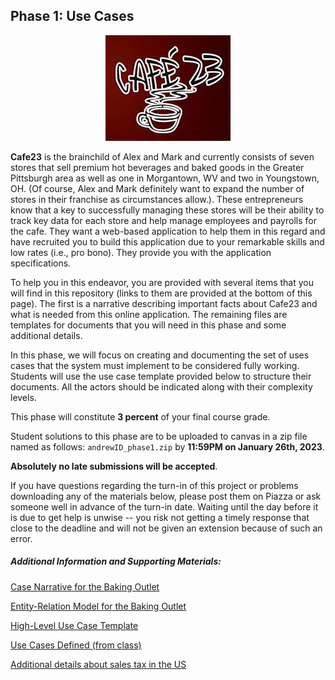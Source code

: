 Phase 1: Use Cases
-

<center><img src='cafe23.jpeg' ></center>


**Cafe23** is the brainchild of Alex and Mark and currently consists of seven stores that sell premium hot beverages and baked goods in the Greater Pittsburgh area as well as one in Morgantown, WV and two in Youngstown, OH. (Of course, Alex and Mark definitely want to expand the number of stores in their franchise as circumstances allow.). These entrepreneurs know that a key to successfully managing these stores will be their ability to track key data for each store and help manage employees and payrolls for the cafe. They want a web-based application to help them in this regard and have recruited you to build this application due to your remarkable skills and low rates (i.e., pro bono). They provide you with the application specifications.

To help you in this endeavor, you are provided with several items that you will find in this repository (links to them are provided at the bottom of this page). The first is a narrative describing important facts about Cafe23 and what is needed from this online application. The remaining files are templates for documents that you will need in this phase and some additional details.

In this phase, we will focus on creating and documenting the set of uses cases that the system must implement to be considered fully working. Students will use the use case template provided below to structure their documents. All the actors should be indicated along with their complexity levels. 

This phase will constitute **3 percent** of your final course grade.

Student solutions to this phase are to be uploaded to canvas in a zip file named as follows: `andrewID_phase1.zip` by **11:59PM on January 26th, 2023**. 

**Absolutely no late submissions will be accepted**.

If you have questions regarding the turn-in of this project or problems downloading any of the materials below, please post them on Piazza or ask someone well in advance of the turn-in date. Waiting until the day before it is due to get help is unwise -- you risk not getting a timely response that close to the deadline and will not be given an extension because of such an error.

##### Additional Information and Supporting Materials:

[Case Narrative for the Baking Outlet](https://github.com/S22-67-272Q/67-272Q-P1/blob/main/baking_outlet_narrative.pdf)

[Entity-Relation Model for the Baking Outlet](https://github.com/S22-67-272Q/67-272Q-P1/blob/main/gpbo_erd.pdf)

[High-Level Use Case Template](https://github.com/S22-67-272Q/67-272Q-P1/blob/main/HL_use_cases_template.doc)

[Use Cases Defined (from class)](https://github.com/S22-67-272Q/67-272Q-P1/blob/main/use_cases_defined.txt)

[Additional details about sales tax in the US](https://github.com/S22-67-272Q/67-272Q-P1/tree/main/additional_details)


